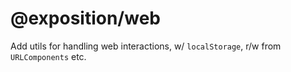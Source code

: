 # @exposition/web

Add utils for handling web interactions, w/ `localStorage`, r/w from `URLComponents` etc.